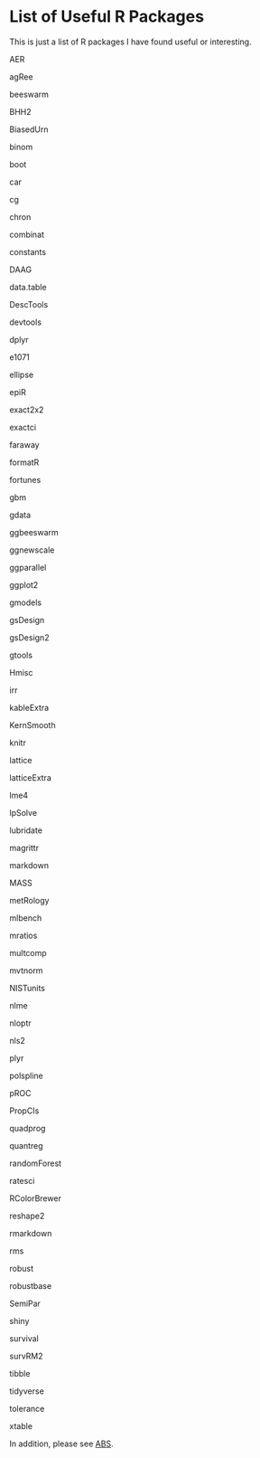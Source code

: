 List of Useful R Packages
====================================

This is just a list of R packages I have found useful or interesting.

AER

agRee

beeswarm

BHH2

BiasedUrn

binom

boot

car

cg

chron

combinat

constants

DAAG

data.table

DescTools

devtools

dplyr

e1071

ellipse

epiR

exact2x2

exactci

faraway

formatR

fortunes

gbm

gdata

ggbeeswarm

ggnewscale

ggparallel

ggplot2

gmodels

gsDesign

gsDesign2

gtools

Hmisc

irr

kableExtra

KernSmooth

knitr

lattice

latticeExtra

lme4

lpSolve

lubridate

magrittr

markdown

MASS

metRology

mlbench

mratios

multcomp

mvtnorm

NISTunits

nlme

nloptr

nls2

plyr

polspline

pROC

PropCIs

quadprog

quantreg

randomForest

ratesci

RColorBrewer

reshape2

rmarkdown

rms

robust

robustbase

SemiPar

shiny

survival

survRM2

tibble

tidyverse

tolerance

xtable

In addition, please see [ABS](https://abs-dev.github.io/).



